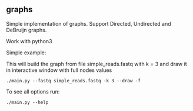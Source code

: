 ## graphs
Simple implementation of graphs. Support Directed, Undirected and DeBruijn graphs.

Work with python3

Simple example:

This will build the graph from file simple_reads.fastq with k = 3 and draw it in interactive window with full nodes values
```
./main.py --fastq simple_reads.fastq -k 3 --draw -f
```



To see all options run:
```
./main.py --help
```